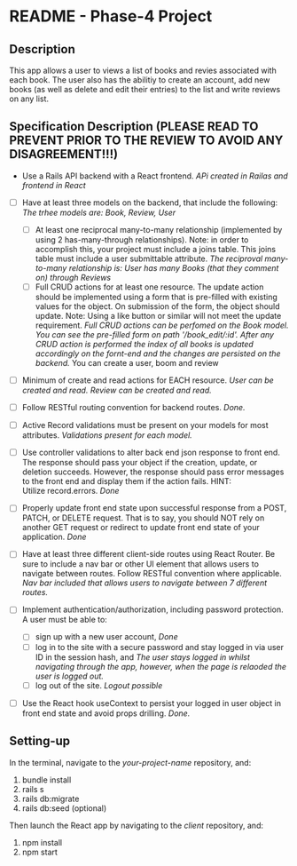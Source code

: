 README - Phase-4 Project
========================

Description
-----------

This app allows a user to views a list of books and revies associated with each book. The user also has the abilitiy to create an account, add new books (as well as delete and edit their entries) to the list and write reviews on any list. 

Specification Description (PLEASE READ TO PREVENT PRIOR TO THE REVIEW TO AVOID ANY DISAGREEMENT!!!)
---------------------------------------------------------------------------------------------------

- Use a Rails API backend with a React frontend.
   *APi created in Railas and frontend in React* 
- [ ] Have at least three models on the backend, that include the following:
    *The trhee models are: Book, Review, User*
    - [ ] At least one reciprocal many-to-many relationship (implemented by using 2 has-many-through relationships). Note: in order to accomplish this, your project must include a joins table. This joins table must include a user submittable attribute.
    *The reciproval many-to-many relationship is: User has many Books (that they comment on) through Reviews*
    - [ ] Full CRUD actions for at least one resource. The update action should be implemented using a form that is pre-filled with existing values for the object. On submission of the form, the object should update. Note: Using a like button or similar will not meet the update requirement.
    *Full CRUD actions can be perfomed on the Book model. You can see the pre-filled form on path '/book_edit/:id'. After any CRUD action is performed the index of all books is updated accordingly on the fornt-end and the changes are persisted on the backend.*
You can create a user, boom and review
- [ ] Minimum of create and read actions for EACH resource.
*User can be created and read. Review can be created and read.*
- [ ] Follow RESTful routing convention for backend routes.
*Done.*
- [ ] Active Record validations must be present on your models for most attributes.
*Validations present for each model.*
- [ ] Use controller validations to alter back end json response to front end. The response should pass your object if the creation, update, or deletion succeeds. However, the response should pass error messages to the front end and display them if the action fails. HINT: Utilize record.errors.
*Done*
- [ ] Properly update front end state upon successful response from a POST, PATCH, or DELETE request. That is to say, you should NOT rely on another GET request or redirect to update front end state of your application.
*Done*
- [ ] Have at least three different client-side routes using React Router. Be sure to include a nav bar or other UI element that allows users to navigate between routes. Follow RESTful convention where applicable.
*Nav bar included that allows users to navigate between 7 different routes.*
- [ ] Implement authentication/authorization, including password protection. A user must be able to:
    - [ ] sign up with a new user account,
    *Done*
    - [ ] log in to the site with a secure password and stay logged in via user ID in the session hash, and
    *The user stays logged in whilst navigating through the app, however, when the page is relaoded the user is logged out.*
    - [ ] log out of the site.
    *Logout possible*
- [ ] Use the React hook useContext to persist your logged in user object in front end state and avoid props drilling.
*Done.*


Setting-up
----------

In the terminal, navigate to the *your-project-name* repository, and:
1. bundle install
2. rails s
3. rails db:migrate
4. rails db:seed (optional)

Then launch the React app by navigating to the *client* repository, and:
1. npm install
2. npm start